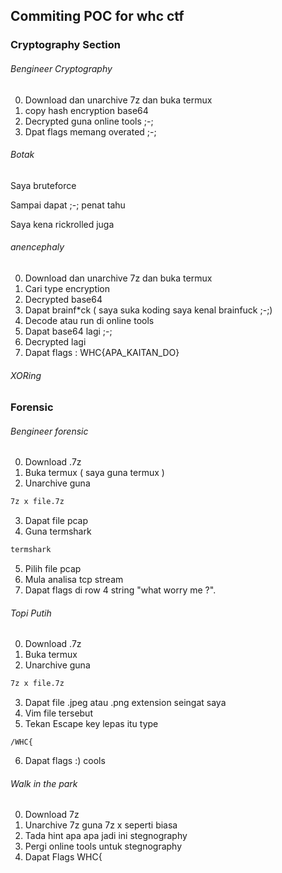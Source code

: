 ## Commiting POC for whc ctf
### Cryptography Section
###### Bengineer Cryptography 
0. Download dan unarchive 7z dan buka termux
1. copy hash encryption base64
2. Decrypted guna online tools ;-;
3. Dpat flags memang overated ;-;



###### Botak 

Saya bruteforce 

Sampai dapat ;-; penat tahu

Saya kena rickrolled juga

###### anencephaly
0. Download dan unarchive 7z dan buka termux
1. Cari type encryption
2. Decrypted base64
3. Dapat brainf*ck ( saya suka koding saya kenal brainfuck ;-;)
4. Decode atau run di online tools
5. Dapat base64 lagi ;-;
6. Decrypted lagi
7. Dapat flags : WHC{APA_KAITAN_DO}

###### XORing

### Forensic

###### Bengineer forensic
0. Download .7z
1. Buka termux ( saya guna termux )
2. Unarchive guna
```bash
7z x file.7z
```
3. Dapat file pcap
4. Guna termshark
```bash
termshark
```
5. Pilih file pcap
6. Mula analisa tcp stream
7. Dapat flags di row 4 string "what worry me ?".



###### Topi Putih

0. Download .7z
1. Buka termux
2. Unarchive guna
```bash
7z x file.7z
```
3. Dapat file .jpeg atau .png extension seingat saya
4. Vim file tersebut
5. Tekan Escape key lepas itu type
```
/WHC{
```
6. Dapat flags :) cools



###### Walk in the park

0. Download 7z
1. Unarchive 7z guna 7z x seperti biasa
2. Tada hint apa apa jadi ini stegnography
3. Pergi online tools untuk stegnography
4. Dapat Flags WHC{

 







